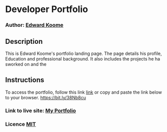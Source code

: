 # Developer Portfolio
### Author: [Edward Koome](github.com/KoomeA)

## Description 

This is Edward Koome's portfolio landing page. 
The page details his profile, Education and professional background.
It also includes the projects he ha sworked on and the

## Instructions

To access the portfolio, follow this link [link](https://koomea.github.io/portfolio/) or copy and paste the link below to your browser.
    https://bit.ly/38Nb8cu

### Link to live site: [My Portfolio](koomea.github.io/portfolio/)

### Licence [MIT](https://raw.githubusercontent.com/KoomeA/portfolio/master/LICENCE)